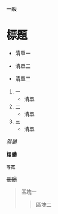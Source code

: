 一般

# 標題

* 清單一
- 清單二
+ 清單三

1. 一
    * 清單
2. 二
    - 清單
3. 三
    + 清單

<!---
說明
--->

_斜體_

**粗體**

`等寬`

~~刪除~~

>區塊一
>>區塊二
